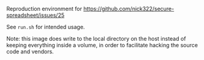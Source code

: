 Reproduction environment for https://github.com/nick322/secure-spreadsheet/issues/25

See `run.sh` for intended usage.

Note: this image does write to the local directory on the host instead of keeping everything inside a volume, in order
to facilitate hacking the source code and vendors.
